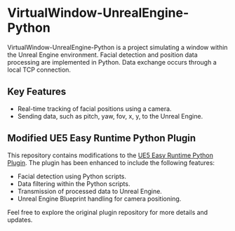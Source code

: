 # VirtualWindow-UnrealEngine-Python
VirtualWindow-UnrealEngine-Python is a project simulating a window within the Unreal Engine environment. Facial detection and position data processing are implemented in Python. Data exchange occurs through a local TCP connection.

## Key Features

- Real-time tracking of facial positions using a camera.
- Sending data, such as pitch, yaw, fov, x, y, to the Unreal Engine.

## Modified UE5 Easy Runtime Python Plugin

This repository contains modifications to the [UE5 Easy Runtime Python Plugin](https://github.com/Fort-Bonnitar/UE5-Easy-Runtime-Python-Plugin). The plugin has been enhanced to include the following features:

- Facial detection using Python scripts.
- Data filtering within the Python scripts.
- Transmission of processed data to Unreal Engine.
- Unreal Engine Blueprint handling for camera positioning.

Feel free to explore the original plugin repository for more details and updates.

